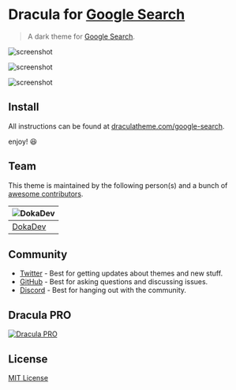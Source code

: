 # Dracula for [Google Search](https://www.google.com)

> A dark theme for [Google Search](https://www.google.com).

![screenshot](./res/main.png)

![screenshot](./res/search1.png)

![screenshot](./res/search_.png)

## Install

All instructions can be found at [draculatheme.com/google-search](https://draculatheme.com/google-search).

enjoy! 😆

## Team

This theme is maintained by the following person(s) and a bunch of [awesome contributors](https://github.com/dracula/google-search/graphs/contributors).

| ![DokaDev](https://github.com/dokadev.png?size=100) |
| --------------------------------------------------- |
| [DokaDev](https://github.com/dokadev)               |

## Community

- [Twitter](https://twitter.com/draculatheme) - Best for getting updates about themes and new stuff.
- [GitHub](https://github.com/dracula/dracula-theme/discussions) - Best for asking questions and discussing issues.
- [Discord](https://draculatheme.com/discord-invite) - Best for hanging out with the community.

## Dracula PRO

[![Dracula PRO](./.github/dracula-pro.png)](https://draculatheme.com/pro)

## License

[MIT License](./LICENSE)
